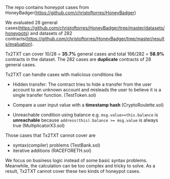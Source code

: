The repo contains honeypot cases from HoneyBadger(https://github.com/christoftorres/HoneyBadger)

We evaluated 28 general cases(https://github.com/christoftorres/HoneyBadger/tree/master/datasets/honeypots) and datasets of 282 contracts(https://github.com/christoftorres/HoneyBadger/tree/master/results/evaluation).

Tx2TXT can cover 10/28 = **35.7%** general cases and total 166/282 = **58.9%** contracts in the dataset.
The 282 cases are **duplicate** contracts of 28 general cases.



Tx2TXT can handle cases with malicious conditions like 

- Hidden transfer: The contract tries to hide a transfer from the user account to an unknown account and misleads the user to believe it is a single transfer function. (TestToken.sol)

- Compare a user input value with a **timestamp hash** (CryptoRoulette.sol)
- Unreachable condition using balance e.g. `msg.value>=this.balance` is **unreachable** because `address(this).balance >= msg.value` is always true (MultiplicatorX3.sol)



Those cases that Tx2TXT cannot cover are 

- syntax(compiler) problems (TestBank.sol) 
- iterative additions (RACEFORETH.sol)



We focus on business logic instead of some basic syntax problems. Meanwhile, the calculation can be too complex and tricky to solve. As a result, Tx2TXT cannot cover these two kinds of honeypot cases.

